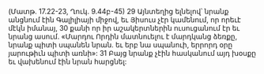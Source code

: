 (Մատթ. 17.22-23, Ղուկ. 9.44բ-45)
29 Այնտեղից ելնելով՝ նրանք անցնում էին Գալիլիայի միջով, եւ Յիսուս չէր կամենում, որ որեւէ մէկն իմանայ, 30 քանի որ իր աշակերտներին ուսուցանում էր եւ նրանց ասում. «Մարդու Որդին մատնուելու է մարդկանց ձեռքը, նրանք պիտի սպանեն նրան. եւ երբ նա սպանուի, երրորդ օրը յարութիւն պիտի առնի»: 31 Բայց նրանք չէին հասկանում այդ խօսքը եւ վախենում էին նրան հարցնել:
